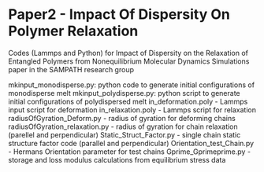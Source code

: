 # Paper2 - Impact Of Dispersity On Polymer Relaxation
Codes (Lammps and Python) for Impact of Dispersity on the Relaxation of Entangled Polymers from Nonequilibrium Molecular Dynamics Simulations paper in the SAMPATH research group

mkinput_monodisperse.py: python code to generate initial configurations of monodisperse melt
mkinput_polydisperse.py: python script to generate initial configurations of polydispersed melt
in_deformation.poly - Lammps input script for deformation
in_relaxation.poly - Lammps script for relaxation
radiusOfGyration_Deform.py  - radius of gyration for deforming chains
radiusOfGyration_relaxation.py - radius of gyration for chain relaxation (parellel and perpendicular)
Static_Struct_Factor.py - single chain static structure factor code (parallel and perpendicular)
Orientation_test_Chain.py - Hermans Orientation parameter for test chains
Gprime_Gprimeprime.py - storage and loss modulus calculations from equilibrium stress data


